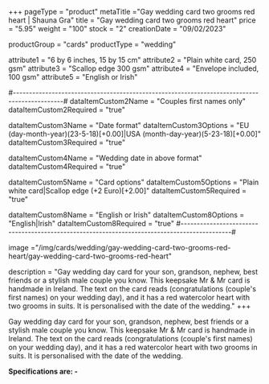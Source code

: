 +++
pageType = "product"
metaTitle ="Gay wedding card two grooms red heart | Shauna Gra"
title = "Gay wedding card two grooms red heart"
price = "5.95"
weight = "100"
stock = "2"
creationDate = "09/02/2023"

productGroup = "cards"
productType = "wedding"

attribute1 = "6 by 6 inches, 15 by 15 cm" 
attribute2 = "Plain white card, 250 gsm"
attribute3 = "Scallop edge 300 gsm"
attribute4 = "Envelope included, 100 gsm"
attribute5 = "English or Irish"

#---------------------------------------------------------------------------------------------#
dataItemCustom2Name = "Couples first names only"
dataItemCustom2Required = "true"

dataItemCustom3Name = "Date format"
dataItemCustom3Options = "EU (day-month-year)(23-5-18)[+0.00]|USA (month-day-year)(5-23-18)[+0.00]"
dataItemCustom3Required = "true"

dataItemCustom4Name = "Wedding date in above format"
dataItemCustom4Required = "true"

dataItemCustom5Name = "Card options"
dataItemCustom5Options = "Plain white card|Scallop edge (+2 Euro)[+2.00]"
dataItemCustom5Required = "true"

dataItemCustom8Name = "English or Irish"
dataItemCustom8Options = "English|Irish"
dataItemCustom8Required = "true"
#---------------------------------------------------------------------------------------------#

image ="/img/cards/wedding/gay-wedding-card-two-grooms-red-heart/gay-wedding-card-two-grooms-red-heart"

description = "Gay wedding day card for your son, grandson, nephew, best friends or a stylish male couple you know. This keepsake Mr & Mr card is handmade in Ireland. The text on the card reads (congratulations (couple's first names) on your wedding day), and it has a red watercolor heart with two grooms in suits. It is personalised with the date of the wedding."
+++

Gay wedding day card for your son, grandson, nephew, best friends or a stylish male couple you know. This keepsake Mr & Mr card is handmade in Ireland. The text on the card reads (congratulations (couple's first names) on your wedding day), and it has a red watercolor heart with two grooms in suits. It is personalised with the date of the wedding.

**Specifications are: -**
